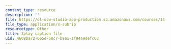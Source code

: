 ```yaml
---
content_type: resource
description: ''
file: https://ol-ocw-studio-app-production.s3.amazonaws.com/courses/14-01-principles-of-microeconomics-fall-2018/4608ba726e5d50c7b9a11f94a9defc63_F0ulAkrfvzo.vtt
file_type: application/x-subrip
resourcetype: Other
title: 3play caption file
uid: 4608ba72-6e5d-50c7-b9a1-1f94a9defc63
---
```

